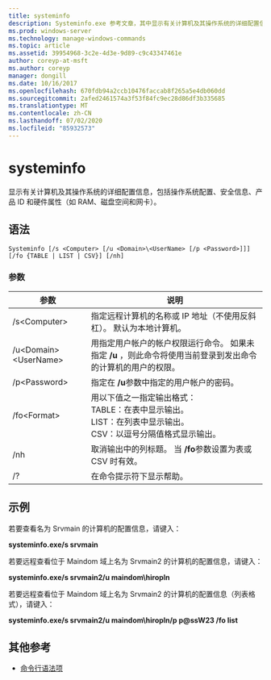 ```yaml
---
title: systeminfo
description: Systeminfo.exe 参考文章，其中显示有关计算机及其操作系统的详细配置信息，包括操作系统配置、安全信息、产品 ID 和硬件属性（如 RAM、磁盘空间和网卡）。
ms.prod: windows-server
ms.technology: manage-windows-commands
ms.topic: article
ms.assetid: 39954968-3c2e-4d3e-9d89-c9c43347461e
author: coreyp-at-msft
ms.author: coreyp
manager: dongill
ms.date: 10/16/2017
ms.openlocfilehash: 670fdb94a2ccb10476faccab8f265a5e4db060dd
ms.sourcegitcommit: 2afed2461574a3f53f84fc9ec28d86df3b335685
ms.translationtype: MT
ms.contentlocale: zh-CN
ms.lasthandoff: 07/02/2020
ms.locfileid: "85932573"
---
```

# <a name="systeminfo"></a>systeminfo

显示有关计算机及其操作系统的详细配置信息，包括操作系统配置、安全信息、产品 ID 和硬件属性（如 RAM、磁盘空间和网卡）。



## <a name="syntax"></a>语法

```
Systeminfo [/s <Computer> [/u <Domain>\<UserName> [/p <Password>]]] [/fo {TABLE | LIST | CSV}] [/nh]
```

### <a name="parameters"></a>参数

|参数|说明|
|---------|-----------|
|/s\<Computer>|指定远程计算机的名称或 IP 地址（不使用反斜杠）。 默认为本地计算机。|
|/u\<Domain>\<UserName>|用指定用户帐户的帐户权限运行命令。 如果未指定 **/u** ，则此命令将使用当前登录到发出命令的计算机的用户的权限。|
|/p\<Password>|指定在 **/u**参数中指定的用户帐户的密码。|
|/fo\<Format>|用以下值之一指定输出格式：</br>TABLE：在表中显示输出。</br>LIST：在列表中显示输出。</br>CSV：以逗号分隔值格式显示输出。|
|/nh|取消输出中的列标题。 当 **/fo**参数设置为表或 CSV 时有效。|
|/?|在命令提示符下显示帮助。|

## <a name="examples"></a>示例

若要查看名为 Srvmain 的计算机的配置信息，请键入：

**systeminfo.exe/s srvmain**

若要远程查看位于 Maindom 域上名为 Srvmain2 的计算机的配置信息，请键入：

**systeminfo.exe/s srvmain2/u maindom\hiropln**

若要远程查看位于 Maindom 域上名为 Srvmain2 的计算机的配置信息（列表格式），请键入：

**systeminfo.exe/s srvmain2/u maindom\hiropln/p p@ssW23 /fo list**

## <a name="additional-references"></a>其他参考

- [命令行语法项](command-line-syntax-key.md)